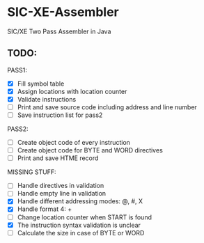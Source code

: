 # SIC-XE-Assembler
SIC/XE Two Pass Assembler in Java

## TODO:
PASS1:
- [x] Fill symbol table
- [x] Assign locations with location counter
- [x] Validate instructions
- [ ] Print and save source code including address and line number
- [ ] Save instruction list for pass2

PASS2:
- [ ] Create object code of every instruction
- [ ] Create object code for BYTE and WORD directives
- [ ] Print and save HTME record

MISSING STUFF:
- [ ] Handle directives in validation
- [ ] Handle empty line in validation
- [x] Handle different addressing modes: @, #, X
- [x] Handle format 4: +
- [ ] Change location counter when START is found
- [x] The instruction syntax validation is unclear
- [ ] Calculate the size in case of BYTE or WORD
